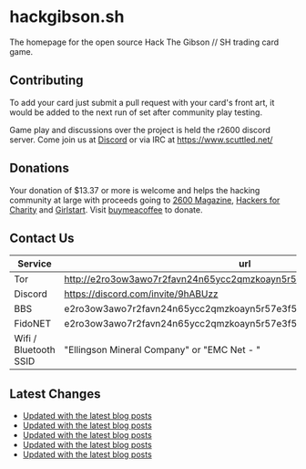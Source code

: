 # hackgibson.sh
The homepage for the open source Hack The Gibson // SH trading card game.


## Contributing

To add your card just submit a pull request with your card's front art, it would be added to the next run of set after community play testing.

Game play and discussions over the project is held the r2600 discord server. Come join us at [Discord](https://discord.com/invite/9hABUzz) or via IRC at https://www.scuttled.net/


## Donations

Your donation of $13.37 or more is welcome and helps the hacking community at large with proceeds going to [2600 Magazine](https://2600.com/), [Hackers for Charity](https://hackersforcharity.org) and [Girlstart](https://girlstart.org).  Visit [buymeacoffee](https://www.buymeacoffee.com/hackgibson.sh) to donate.


## Contact Us

Service | url
-|-
Tor | http://e2ro3ow3awo7r2favn24n65ycc2qmzkoayn5r57e3f56nvjwdcgg32ad.onion
Discord | https://discord.com/invite/9hABUzz
BBS | e2ro3ow3awo7r2favn24n65ycc2qmzkoayn5r57e3f56nvjwdcgg32ad.onion:23
FidoNET | e2ro3ow3awo7r2favn24n65ycc2qmzkoayn5r57e3f56nvjwdcgg32ad.onion:24554
Wifi / Bluetooth SSID | "Ellingson Mineral Company" or "EMC Net - <fidonet address>"

## Latest Changes
<!-- BLOG-POST-LIST:START -->
- [Updated with the latest blog posts](https://github.com/DFW2600/hackgibson.sh/commit/fba109fd326a74d6260898dac07a43fa58dd973a)
- [Updated with the latest blog posts](https://github.com/DFW2600/hackgibson.sh/commit/7705f013e8f1115863a2678df7d64004b44e1d6a)
- [Updated with the latest blog posts](https://github.com/DFW2600/hackgibson.sh/commit/60f69e59a497fc68286860587a279cda4d34aa28)
- [Updated with the latest blog posts](https://github.com/DFW2600/hackgibson.sh/commit/c9eb6aaf92cdab27b37d3c0f52ae4d1ccc8ba8cd)
- [Updated with the latest blog posts](https://github.com/DFW2600/hackgibson.sh/commit/e524a4bd6d9fb9fc591098a7d926661e426f4e8e)
<!-- BLOG-POST-LIST:END -->
